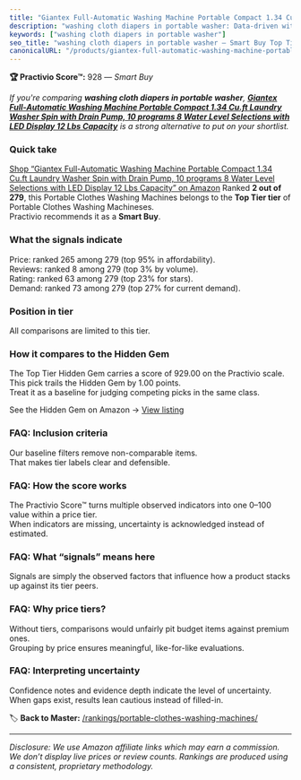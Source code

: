 ```yaml
---
title: "Giantex Full-Automatic Washing Machine Portable Compact 1.34 Cu.ft Laundry Washer Spin with Drain Pump, 10 programs 8 Water Level Selections with LED Display 12 Lbs Capacity"
description: "washing cloth diapers in portable washer: Data-driven within Top Tier ranking using the Practivio Score™. Positioned by quality, value, demand, findability, mo…"
keywords: ["washing cloth diapers in portable washer"]
seo_title: "washing cloth diapers in portable washer — Smart Buy Top Tier (2025)"
canonicalURL: "/products/giantex-full-automatic-washing-machine-portable-compact-134-cuft-laundry-washer-spin-with-drain-pump-10-programs-8-water-level-selections-with-led-display-12-lbs-capacity-B078MGY2CS/"
---
```


**🏆 Practivio Score™:** 928 — _Smart Buy_


*If you're comparing **washing cloth diapers in portable washer**, **[Giantex Full-Automatic Washing Machine Portable Compact 1.34 Cu.ft Laundry Washer Spin with Drain Pump, 10 programs 8 Water Level Selections with LED Display 12 Lbs Capacity](https://www.amazon.com/dp/B078MGY2CS?tag=practivio-20)** is a strong alternative to put on your shortlist.*
### Quick take
[Shop “Giantex Full-Automatic Washing Machine Portable Compact 1.34 Cu.ft Laundry Washer Spin with Drain Pump, 10 programs 8 Water Level Selections with LED Display 12 Lbs Capacity” on Amazon](https://www.amazon.com/dp/B078MGY2CS?tag=practivio-20)
Ranked **2 out of 279**, this Portable Clothes Washing Machines belongs to the **Top Tier tier** of Portable Clothes Washing Machineses.  
Practivio recommends it as a **Smart Buy**.

### What the signals indicate
Price: ranked 265 among 279 (top 95% in affordability).  
Reviews: ranked 8 among 279 (top 3% by volume).  
Rating: ranked 63 among 279 (top 23% for stars).  
Demand: ranked 73 among 279 (top 27% for current demand).

### Position in tier
All comparisons are limited to this tier.

### How it compares to the Hidden Gem
The Top Tier Hidden Gem carries a score of 929.00 on the Practivio scale.  
This pick trails the Hidden Gem by 1.00 points.  
Treat it as a baseline for judging competing picks in the same class.  

See the Hidden Gem on Amazon → [View listing](https://www.amazon.com/dp/B08B4L4CGG?tag=practivio-20)

### FAQ: Inclusion criteria
Our baseline filters remove non-comparable items.  
That makes tier labels clear and defensible.

### FAQ: How the score works
The Practivio Score™ turns multiple observed indicators into one 0–100 value within a price tier.  
When indicators are missing, uncertainty is acknowledged instead of estimated.

### FAQ: What “signals” means here
Signals are simply the observed factors that influence how a product stacks up against its tier peers.

### FAQ: Why price tiers?
Without tiers, comparisons would unfairly pit budget items against premium ones.  
Grouping by price ensures meaningful, like-for-like evaluations.

### FAQ: Interpreting uncertainty
Confidence notes and evidence depth indicate the level of uncertainty.  
When gaps exist, results lean cautious instead of filled-in.


🏷️ **Back to Master:** [/rankings/portable-clothes-washing-machines/](/rankings/portable-clothes-washing-machines/)

---
_Disclosure: We use Amazon affiliate links which may earn a commission. We don’t display live prices or review counts. Rankings are produced using a consistent, proprietary methodology._
